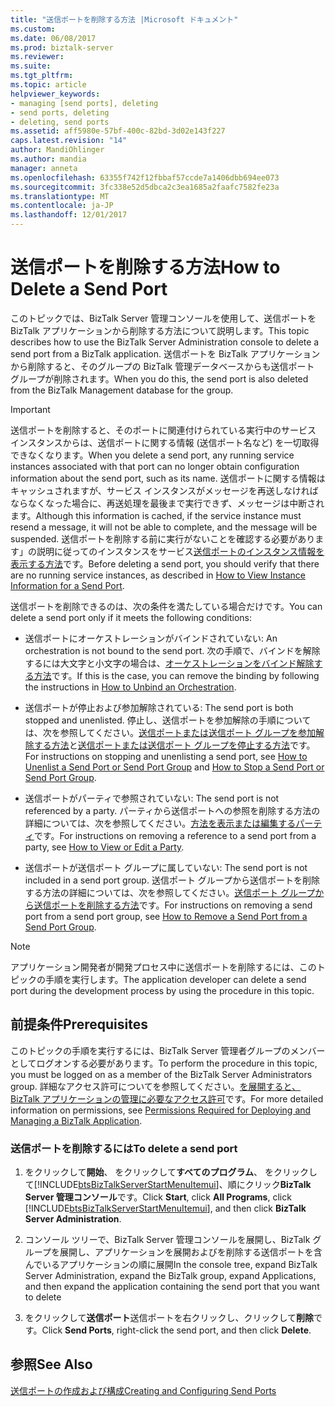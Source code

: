 ```yaml
---
title: "送信ポートを削除する方法 |Microsoft ドキュメント"
ms.custom: 
ms.date: 06/08/2017
ms.prod: biztalk-server
ms.reviewer: 
ms.suite: 
ms.tgt_pltfrm: 
ms.topic: article
helpviewer_keywords:
- managing [send ports], deleting
- send ports, deleting
- deleting, send ports
ms.assetid: aff5980e-57bf-400c-82bd-3d02e143f227
caps.latest.revision: "14"
author: MandiOhlinger
ms.author: mandia
manager: anneta
ms.openlocfilehash: 63355f742f12fbbaf57ccde7a1406dbb694ee073
ms.sourcegitcommit: 3fc338e52d5dbca2c3ea1685a2faafc7582fe23a
ms.translationtype: MT
ms.contentlocale: ja-JP
ms.lasthandoff: 12/01/2017
---
```

# <a name="how-to-delete-a-send-port"></a><span data-ttu-id="809ba-102">送信ポートを削除する方法</span><span class="sxs-lookup"><span data-stu-id="809ba-102">How to Delete a Send Port</span></span>
<span data-ttu-id="809ba-103">このトピックでは、BizTalk Server 管理コンソールを使用して、送信ポートを BizTalk アプリケーションから削除する方法について説明します。</span><span class="sxs-lookup"><span data-stu-id="809ba-103">This topic describes how to use the BizTalk Server Administration console to delete a send port from a BizTalk application.</span></span> <span data-ttu-id="809ba-104">送信ポートを BizTalk アプリケーションから削除すると、そのグループの BizTalk 管理データベースからも送信ポート グループが削除されます。</span><span class="sxs-lookup"><span data-stu-id="809ba-104">When you do this, the send port is also deleted from the BizTalk Management database for the group.</span></span>  
  
> [!IMPORTANT]
>  <span data-ttu-id="809ba-105">送信ポートを削除すると、そのポートに関連付けられている実行中のサービス インスタンスからは、送信ポートに関する情報 (送信ポート名など) を一切取得できなくなります。</span><span class="sxs-lookup"><span data-stu-id="809ba-105">When you delete a send port, any running service instances associated with that port can no longer obtain configuration information about the send port, such as its name.</span></span> <span data-ttu-id="809ba-106">送信ポートに関する情報はキャッシュされますが、サービス インスタンスがメッセージを再送しなければならなくなった場合に、再送処理を最後まで実行できず、メッセージは中断されます。</span><span class="sxs-lookup"><span data-stu-id="809ba-106">Although this information is cached, if the service instance must resend a message, it will not be able to complete, and the message will be suspended.</span></span> <span data-ttu-id="809ba-107">送信ポートを削除する前に実行がないことを確認する必要があります」の説明に従ってのインスタンスをサービス[送信ポートのインスタンス情報を表示する方法](../core/how-to-view-instance-information-for-a-send-port.md)です。</span><span class="sxs-lookup"><span data-stu-id="809ba-107">Before deleting a send port, you should verify that there are no running service instances, as described in [How to View Instance Information for a Send Port](../core/how-to-view-instance-information-for-a-send-port.md).</span></span>  
  
 <span data-ttu-id="809ba-108">送信ポートを削除できるのは、次の条件を満たしている場合だけです。</span><span class="sxs-lookup"><span data-stu-id="809ba-108">You can delete a send port only if it meets the following conditions:</span></span>  
  
-   <span data-ttu-id="809ba-109">送信ポートにオーケストレーションがバインドされていない: </span><span class="sxs-lookup"><span data-stu-id="809ba-109">An orchestration is not bound to the send port.</span></span> <span data-ttu-id="809ba-110">次の手順で、バインドを解除するには大文字と小文字の場合は、[オーケストレーションをバインド解除する方法](../core/how-to-unbind-an-orchestration.md)です。</span><span class="sxs-lookup"><span data-stu-id="809ba-110">If this is the case, you can remove the binding by following the instructions in [How to Unbind an Orchestration](../core/how-to-unbind-an-orchestration.md).</span></span>  
  
-   <span data-ttu-id="809ba-111">送信ポートが停止および参加解除されている: </span><span class="sxs-lookup"><span data-stu-id="809ba-111">The send port is both stopped and unenlisted.</span></span> <span data-ttu-id="809ba-112">停止し、送信ポートを参加解除の手順については、次を参照してください。[送信ポートまたは送信ポート グループを参加解除する方法](../core/how-to-unenlist-a-send-port-or-send-port-group.md)と[送信ポートまたは送信ポート グループを停止する方法](../core/how-to-stop-a-send-port-or-send-port-group.md)です。</span><span class="sxs-lookup"><span data-stu-id="809ba-112">For instructions on stopping and unenlisting a send port, see [How to Unenlist a Send Port or Send Port Group](../core/how-to-unenlist-a-send-port-or-send-port-group.md) and [How to Stop a Send Port or Send Port Group](../core/how-to-stop-a-send-port-or-send-port-group.md).</span></span>  
  
-   <span data-ttu-id="809ba-113">送信ポートがパーティで参照されていない: </span><span class="sxs-lookup"><span data-stu-id="809ba-113">The send port is not referenced by a party.</span></span> <span data-ttu-id="809ba-114">パーティから送信ポートへの参照を削除する方法の詳細については、次を参照してください。[方法を表示または編集するパーティ](http://msdn.microsoft.com/library/42e6f3a0-8f7d-4f6c-ab05-a1fab7bf46ca)です。</span><span class="sxs-lookup"><span data-stu-id="809ba-114">For instructions on removing a reference to a send port from a party, see [How to View or Edit a Party](http://msdn.microsoft.com/library/42e6f3a0-8f7d-4f6c-ab05-a1fab7bf46ca).</span></span>  
  
-   <span data-ttu-id="809ba-115">送信ポートが送信ポート グループに属していない: </span><span class="sxs-lookup"><span data-stu-id="809ba-115">The send port is not included in a send port group.</span></span> <span data-ttu-id="809ba-116">送信ポート グループから送信ポートを削除する方法の詳細については、次を参照してください。[送信ポート グループから送信ポートを削除する方法](../core/how-to-remove-a-send-port-from-a-send-port-group.md)です。</span><span class="sxs-lookup"><span data-stu-id="809ba-116">For instructions on removing a send port from a send port group, see [How to Remove a Send Port from a Send Port Group](../core/how-to-remove-a-send-port-from-a-send-port-group.md).</span></span>  
  
> [!NOTE]
>  <span data-ttu-id="809ba-117">アプリケーション開発者が開発プロセス中に送信ポートを削除するには、このトピックの手順を実行します。</span><span class="sxs-lookup"><span data-stu-id="809ba-117">The application developer can delete a send port during the development process by using the procedure in this topic.</span></span>  
  
## <a name="prerequisites"></a><span data-ttu-id="809ba-118">前提条件</span><span class="sxs-lookup"><span data-stu-id="809ba-118">Prerequisites</span></span>  
 <span data-ttu-id="809ba-119">このトピックの手順を実行するには、BizTalk Server 管理者グループのメンバーとしてログオンする必要があります。</span><span class="sxs-lookup"><span data-stu-id="809ba-119">To perform the procedure in this topic, you must be logged on as a member of the BizTalk Server Administrators group.</span></span> <span data-ttu-id="809ba-120">詳細なアクセス許可についてを参照してください。[を展開すると、BizTalk アプリケーションの管理に必要なアクセス許可](../core/permissions-required-for-deploying-and-managing-a-biztalk-application.md)です。</span><span class="sxs-lookup"><span data-stu-id="809ba-120">For more detailed information on permissions, see [Permissions Required for Deploying and Managing a BizTalk Application](../core/permissions-required-for-deploying-and-managing-a-biztalk-application.md).</span></span>  
  
### <a name="to-delete-a-send-port"></a><span data-ttu-id="809ba-121">送信ポートを削除するには</span><span class="sxs-lookup"><span data-stu-id="809ba-121">To delete a send port</span></span>  
  
1.  <span data-ttu-id="809ba-122">をクリックして**開始**、 をクリックして**すべてのプログラム**、 をクリックして[!INCLUDE[btsBizTalkServerStartMenuItemui](../includes/btsbiztalkserverstartmenuitemui-md.md)]、順にクリック**BizTalk Server 管理コンソール**です。</span><span class="sxs-lookup"><span data-stu-id="809ba-122">Click **Start**, click **All Programs**, click [!INCLUDE[btsBizTalkServerStartMenuItemui](../includes/btsbiztalkserverstartmenuitemui-md.md)], and then click **BizTalk Server Administration**.</span></span>  
  
2.  <span data-ttu-id="809ba-123">コンソール ツリーで、BizTalk Server 管理コンソールを展開し、BizTalk グループを展開し、アプリケーションを展開およびを削除する送信ポートを含んでいるアプリケーションの順に展開</span><span class="sxs-lookup"><span data-stu-id="809ba-123">In the console tree, expand BizTalk Server Administration, expand the BizTalk group, expand Applications, and then expand the application containing the send port that you want to delete</span></span>  
  
3.  <span data-ttu-id="809ba-124">をクリックして**送信ポート**送信ポートを右クリックし、クリックして**削除**です。</span><span class="sxs-lookup"><span data-stu-id="809ba-124">Click **Send Ports**, right-click the send port, and then click **Delete**.</span></span>  
  
## <a name="see-also"></a><span data-ttu-id="809ba-125">参照</span><span class="sxs-lookup"><span data-stu-id="809ba-125">See Also</span></span>  
 [<span data-ttu-id="809ba-126">送信ポートの作成および構成</span><span class="sxs-lookup"><span data-stu-id="809ba-126">Creating and Configuring Send Ports</span></span>](../core/creating-and-configuring-send-ports.md)